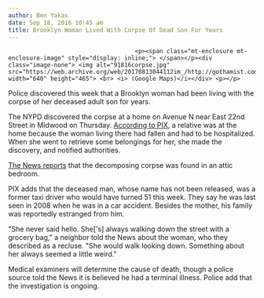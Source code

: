 ```yaml
---
author: Ben Yakas
date: Sep 18, 2016 10:45 am
title: Brooklyn Woman Lived With Corpse Of Dead Son For Years
---
```


	
										<p><span class="mt-enclosure mt-enclosure-image" style="display: inline;"> </span></p><div class="image-none"> <img alt="91816corpse.jpg" src="https://web.archive.org/web/20170813044112im_/http://gothamist.com/attachments/byakas/91816corpse.jpg" width="640" height="465"> <br> <i> (Google Maps)</i></div> <p></p>

<p>Police discovered this week that a Brooklyn woman had been living with the corpse of her deceased adult son for years.</p>

<p>The NYPD discovered the corpse at a home on Avenue N near East 22nd Street in Midwood on Thursday. <a href="https://web.archive.org/web/20170813044112/http://pix11.com/2016/09/16/sons-skeletal-remains-found-in-womans-home-in-brooklyn-police-sources/">According to PIX</a>, a relative was at the home because the woman living there had fallen and had to be hospitalized. When she went to retrieve some belongings for her, she made the discovery, and notified authorities. </p>

<p><a href="https://web.archive.org/web/20170813044112/http://www.nydailynews.com/new-york/brooklyn/brooklyn-man-rotted-skeleton-found-elderly-mother-home-article-1.2795623">The News reports</a> that the decomposing corpse was found in an attic bedroom. </p>

<p>PIX adds that the deceased man, whose name has not been released, was a former taxi driver who would have turned 51 this week. They say he was last seen in 2008 when he was in a car accident. Besides the mother, his family was reportedly estranged from him.</p>

<p>&quot;She never said hello. She[&apos;s] always walking down the street with a grocery bag,&quot; a neighbor told the News about the woman, who they described as a recluse. &quot;She would walk looking down. Something about her always seemed a little weird.&quot;</p>

<p>Medical examiners will determine the cause of death, though a police source told the News it is believed he had a terminal illness. Police add that the investigation is ongoing.</p>					
										
									
				